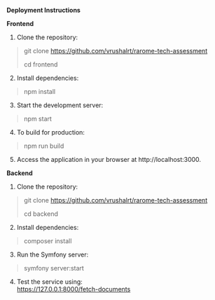**Deployment Instructions**

**Frontend**

1.  Clone the repository:

> git clone https://github.com/vrushalrt/rarome-tech-assessment
>
> cd frontend

2.  Install dependencies:

> npm install

3.  Start the development server:

> npm start

4.  To build for production:

> npm run build

5.  Access the application in your browser at http://localhost:3000.

**Backend**

1.  Clone the repository:

> git clone https://github.com/vrushalrt/rarome-tech-assessment
>
> cd backend

2.  Install dependencies:

> composer install

3.  Run the Symfony server:

> symfony server:start

4.  Test the service using:\
    https://127.0.0.1:8000/fetch-documents

